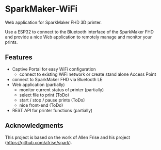 SparkMaker-WiFi
===============

Web application for SparkMaker FHD 3D printer.

Use a ESP32 to connect to the Bluetooth interface of the SparkMaker FHD and provide a nice Web application to remotely manage and monitor your prints.

Features
--------
- Captive Portal for easy WiFi configuration
  - connect to existing WiFi network or create stand alone Access Point
- connect to SparkMaker FHD via Bluetooth LE
- Web application (partially)
  - monitor current status of printer (partially)
  - select file to print (ToDo)
  - start / stop / pause prints (ToDo)
  - nice front-end (ToDo)
- REST API for printer functions (partially)


Acknowledgments
---------------

This project is based on the work of Allen Frise and his project (https://github.com/afrise/spark).

